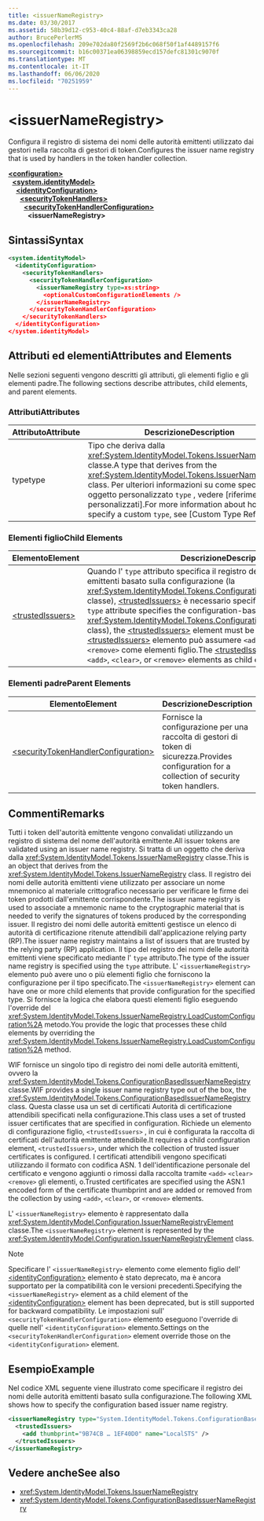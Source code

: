 ```yaml
---
title: <issuerNameRegistry>
ms.date: 03/30/2017
ms.assetid: 58b39d12-c953-40c4-88af-d7eb3343ca28
author: BrucePerlerMS
ms.openlocfilehash: 209e702da80f2569f2b6c068f50f1af4489157f6
ms.sourcegitcommit: b16c00371ea06398859ecd157defc81301c9070f
ms.translationtype: MT
ms.contentlocale: it-IT
ms.lasthandoff: 06/06/2020
ms.locfileid: "70251959"
---
```

# \<issuerNameRegistry>
<span data-ttu-id="e764b-101">Configura il registro di sistema dei nomi delle autorità emittenti utilizzato dai gestori nella raccolta di gestori di token.</span><span class="sxs-lookup"><span data-stu-id="e764b-101">Configures the issuer name registry that is used by handlers in the token handler collection.</span></span>  
  
[**\<configuration>**](../configuration-element.md)\
&nbsp;&nbsp;[**\<system.identityModel>**](system-identitymodel.md)\
&nbsp;&nbsp;&nbsp;&nbsp;[**\<identityConfiguration>**](identityconfiguration.md)\
&nbsp;&nbsp;&nbsp;&nbsp;&nbsp;&nbsp;[**\<securityTokenHandlers>**](securitytokenhandlers.md)\
&nbsp;&nbsp;&nbsp;&nbsp;&nbsp;&nbsp;&nbsp;&nbsp;[**\<securityTokenHandlerConfiguration>**](securitytokenhandlerconfiguration.md)\
&nbsp;&nbsp;&nbsp;&nbsp;&nbsp;&nbsp;&nbsp;&nbsp;&nbsp;&nbsp;**\<issuerNameRegistry>**  
  
## <a name="syntax"></a><span data-ttu-id="e764b-102">Sintassi</span><span class="sxs-lookup"><span data-stu-id="e764b-102">Syntax</span></span>  
  
```xml  
<system.identityModel>  
  <identityConfiguration>  
    <securityTokenHandlers>  
      <securityTokenHandlerConfiguration>  
        <issuerNameRegistry type=xs:string>  
          <optionalCustomConfigurationElements />  
        </issuerNameRegistry>  
      </securityTokenHandlerConfiguration>  
    </securityTokenHandlers>  
  </identityConfiguration>  
</system.identityModel>  
```  
  
## <a name="attributes-and-elements"></a><span data-ttu-id="e764b-103">Attributi ed elementi</span><span class="sxs-lookup"><span data-stu-id="e764b-103">Attributes and Elements</span></span>  
 <span data-ttu-id="e764b-104">Nelle sezioni seguenti vengono descritti gli attributi, gli elementi figlio e gli elementi padre.</span><span class="sxs-lookup"><span data-stu-id="e764b-104">The following sections describe attributes, child elements, and parent elements.</span></span>  
  
### <a name="attributes"></a><span data-ttu-id="e764b-105">Attributi</span><span class="sxs-lookup"><span data-stu-id="e764b-105">Attributes</span></span>  
  
|<span data-ttu-id="e764b-106">Attributo</span><span class="sxs-lookup"><span data-stu-id="e764b-106">Attribute</span></span>|<span data-ttu-id="e764b-107">Descrizione</span><span class="sxs-lookup"><span data-stu-id="e764b-107">Description</span></span>|  
|---------------|-----------------|  
|<span data-ttu-id="e764b-108">type</span><span class="sxs-lookup"><span data-stu-id="e764b-108">type</span></span>|<span data-ttu-id="e764b-109">Tipo che deriva dalla <xref:System.IdentityModel.Tokens.IssuerNameRegistry> classe.</span><span class="sxs-lookup"><span data-stu-id="e764b-109">A type that derives from the <xref:System.IdentityModel.Tokens.IssuerNameRegistry> class.</span></span> <span data-ttu-id="e764b-110">Per ulteriori informazioni su come specificare un oggetto personalizzato `type` , vedere [riferimenti ai tipi personalizzati].</span><span class="sxs-lookup"><span data-stu-id="e764b-110">For more information about how to specify a custom `type`, see [Custom Type References].</span></span>|  
  
### <a name="child-elements"></a><span data-ttu-id="e764b-111">Elementi figlio</span><span class="sxs-lookup"><span data-stu-id="e764b-111">Child Elements</span></span>  
  
|<span data-ttu-id="e764b-112">Elemento</span><span class="sxs-lookup"><span data-stu-id="e764b-112">Element</span></span>|<span data-ttu-id="e764b-113">Descrizione</span><span class="sxs-lookup"><span data-stu-id="e764b-113">Description</span></span>|  
|-------------|-----------------|  
|[\<trustedIssuers>](trustedissuers.md)|<span data-ttu-id="e764b-114">Quando l' `type` attributo specifica il registro dei nomi delle autorità emittenti basato sulla configurazione (la <xref:System.IdentityModel.Tokens.ConfigurationBasedIssuerNameRegistry> classe), [\<trustedIssuers>](trustedissuers.md) è necessario specificare l'elemento.</span><span class="sxs-lookup"><span data-stu-id="e764b-114">When the `type` attribute specifies the configuration-based issuer name registry (the <xref:System.IdentityModel.Tokens.ConfigurationBasedIssuerNameRegistry> class), the [\<trustedIssuers>](trustedissuers.md) element must be specified.</span></span> <span data-ttu-id="e764b-115">L' [\<trustedIssuers>](trustedissuers.md) elemento può assumere `<add>` `<clear>` elementi, o `<remove>` come elementi figlio.</span><span class="sxs-lookup"><span data-stu-id="e764b-115">The [\<trustedIssuers>](trustedissuers.md) element can take `<add>`, `<clear>`, or `<remove>` elements as child elements.</span></span>|  
  
### <a name="parent-elements"></a><span data-ttu-id="e764b-116">Elementi padre</span><span class="sxs-lookup"><span data-stu-id="e764b-116">Parent Elements</span></span>  
  
|<span data-ttu-id="e764b-117">Elemento</span><span class="sxs-lookup"><span data-stu-id="e764b-117">Element</span></span>|<span data-ttu-id="e764b-118">Descrizione</span><span class="sxs-lookup"><span data-stu-id="e764b-118">Description</span></span>|  
|-------------|-----------------|  
|[\<securityTokenHandlerConfiguration>](securitytokenhandlerconfiguration.md)|<span data-ttu-id="e764b-119">Fornisce la configurazione per una raccolta di gestori di token di sicurezza.</span><span class="sxs-lookup"><span data-stu-id="e764b-119">Provides configuration for a collection of security token handlers.</span></span>|  
  
## <a name="remarks"></a><span data-ttu-id="e764b-120">Commenti</span><span class="sxs-lookup"><span data-stu-id="e764b-120">Remarks</span></span>  
 <span data-ttu-id="e764b-121">Tutti i token dell'autorità emittente vengono convalidati utilizzando un registro di sistema del nome dell'autorità emittente.</span><span class="sxs-lookup"><span data-stu-id="e764b-121">All issuer tokens are validated using an issuer name registry.</span></span> <span data-ttu-id="e764b-122">Si tratta di un oggetto che deriva dalla <xref:System.IdentityModel.Tokens.IssuerNameRegistry> classe.</span><span class="sxs-lookup"><span data-stu-id="e764b-122">This is an object that derives from the <xref:System.IdentityModel.Tokens.IssuerNameRegistry> class.</span></span> <span data-ttu-id="e764b-123">Il registro dei nomi delle autorità emittenti viene utilizzato per associare un nome mnemonico al materiale crittografico necessario per verificare le firme dei token prodotti dall'emittente corrispondente.</span><span class="sxs-lookup"><span data-stu-id="e764b-123">The issuer name registry is used to associate a mnemonic name to the cryptographic material that is needed to verify the signatures of tokens produced by the corresponding issuer.</span></span> <span data-ttu-id="e764b-124">Il registro dei nomi delle autorità emittenti gestisce un elenco di autorità di certificazione ritenute attendibili dall'applicazione relying party (RP).</span><span class="sxs-lookup"><span data-stu-id="e764b-124">The issuer name registry maintains a list of issuers that are trusted by the relying party (RP) application.</span></span> <span data-ttu-id="e764b-125">Il tipo del registro dei nomi delle autorità emittenti viene specificato mediante l' `type` attributo.</span><span class="sxs-lookup"><span data-stu-id="e764b-125">The type of the issuer name registry is specified using the `type` attribute.</span></span> <span data-ttu-id="e764b-126">L' `<issuerNameRegistry>` elemento può avere uno o più elementi figlio che forniscono la configurazione per il tipo specificato.</span><span class="sxs-lookup"><span data-stu-id="e764b-126">The `<issuerNameRegistry>` element can have one or more child elements that provide configuration for the specified type.</span></span> <span data-ttu-id="e764b-127">Si fornisce la logica che elabora questi elementi figlio eseguendo l'override del <xref:System.IdentityModel.Tokens.IssuerNameRegistry.LoadCustomConfiguration%2A> metodo.</span><span class="sxs-lookup"><span data-stu-id="e764b-127">You provide the logic that processes these child elements by overriding the <xref:System.IdentityModel.Tokens.IssuerNameRegistry.LoadCustomConfiguration%2A> method.</span></span>  
  
 <span data-ttu-id="e764b-128">WIF fornisce un singolo tipo di registro dei nomi delle autorità emittenti, ovvero la <xref:System.IdentityModel.Tokens.ConfigurationBasedIssuerNameRegistry> classe.</span><span class="sxs-lookup"><span data-stu-id="e764b-128">WIF provides a single issuer name registry type out of the box, the <xref:System.IdentityModel.Tokens.ConfigurationBasedIssuerNameRegistry> class.</span></span> <span data-ttu-id="e764b-129">Questa classe usa un set di certificati Autorità di certificazione attendibili specificati nella configurazione.</span><span class="sxs-lookup"><span data-stu-id="e764b-129">This class uses a set of trusted issuer certificates that are specified in configuration.</span></span> <span data-ttu-id="e764b-130">Richiede un elemento di configurazione figlio, `<trustedIssuers>` , in cui è configurata la raccolta di certificati dell'autorità emittente attendibile.</span><span class="sxs-lookup"><span data-stu-id="e764b-130">It requires a child configuration element, `<trustedIssuers>`, under which the collection of trusted issuer certificates is configured.</span></span> <span data-ttu-id="e764b-131">I certificati attendibili vengono specificati utilizzando il formato con codifica ASN. 1 dell'identificazione personale del certificato e vengono aggiunti o rimossi dalla raccolta tramite `<add>` `<clear>` `<remove>` gli elementi, o.</span><span class="sxs-lookup"><span data-stu-id="e764b-131">Trusted certificates are specified using the ASN.1 encoded form of the certificate thumbprint and are added or removed from the collection by using `<add>`, `<clear>`, or `<remove>` elements.</span></span>  
  
 <span data-ttu-id="e764b-132">L' `<issuerNameRegistry>` elemento è rappresentato dalla <xref:System.IdentityModel.Configuration.IssuerNameRegistryElement> classe.</span><span class="sxs-lookup"><span data-stu-id="e764b-132">The `<issuerNameRegistry>` element is represented by the <xref:System.IdentityModel.Configuration.IssuerNameRegistryElement> class.</span></span>  
  
> [!NOTE]
> <span data-ttu-id="e764b-133">Specificare l' `<issuerNameRegistry>` elemento come elemento figlio dell' [\<identityConfiguration>](identityconfiguration.md) elemento è stato deprecato, ma è ancora supportato per la compatibilità con le versioni precedenti.</span><span class="sxs-lookup"><span data-stu-id="e764b-133">Specifying the `<issuerNameRegistry>` element as a child element of the [\<identityConfiguration>](identityconfiguration.md) element has been deprecated, but is still supported for backward compatibility.</span></span> <span data-ttu-id="e764b-134">Le impostazioni sull' `<securityTokenHandlerConfiguration>` elemento eseguono l'override di quelle nell' `<identityConfiguration>` elemento.</span><span class="sxs-lookup"><span data-stu-id="e764b-134">Settings on the `<securityTokenHandlerConfiguration>` element override those on the `<identityConfiguration>` element.</span></span>  
  
## <a name="example"></a><span data-ttu-id="e764b-135">Esempio</span><span class="sxs-lookup"><span data-stu-id="e764b-135">Example</span></span>  
 <span data-ttu-id="e764b-136">Nel codice XML seguente viene illustrato come specificare il registro dei nomi delle autorità emittenti basato sulla configurazione.</span><span class="sxs-lookup"><span data-stu-id="e764b-136">The following XML shows how to specify the configuration based issuer name registry.</span></span>  
  
```xml  
<issuerNameRegistry type="System.IdentityModel.Tokens.ConfigurationBasedIssuerNameRegistry, System.IdentityModel, Version=4.0.0.0, Culture=neutral, PublicKeyToken=b77a5c561934e089">  
  <trustedIssuers>  
    <add thumbprint="9B74CB … 1EF40D0" name="LocalSTS" />  
  </trustedIssuers>  
</issuerNameRegistry>  
```  
  
## <a name="see-also"></a><span data-ttu-id="e764b-137">Vedere anche</span><span class="sxs-lookup"><span data-stu-id="e764b-137">See also</span></span>

- <xref:System.IdentityModel.Tokens.IssuerNameRegistry>
- <xref:System.IdentityModel.Tokens.ConfigurationBasedIssuerNameRegistry>
